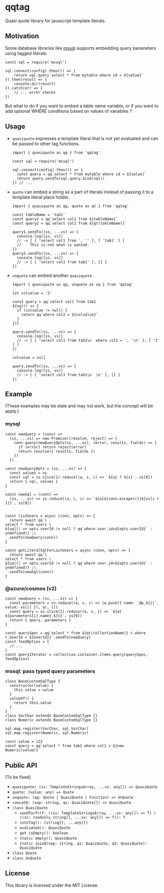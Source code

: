 # qqtag

Quasi quote library for javascript template literals.


## Motivation

Some database libraries like [mssql](https://github.com/tediousjs/node-mssql) supports
embedding query parameters using tagged literals:

```
const sql = require('mssql')

sql.connect(config).then(() => {
    return sql.query`select * from mytable where id = ${value}`
}).then(result => {
    console.dir(result)
}).catch(err => {
    // ... error checks
})
```

But what to do if you want to embed a table name variable, or
if you want to add optional WHERE conditions based on values of variables ?


## Usage

* `quasiquote` expresses a template literal that is not yet evaluated and can be passed to other tag functions.

  ```
  import { quasiquote as qq } from 'qqtag'

  const sql = require('mssql')

  sql.connect(config).then(() => {
    const query = qq`select * from mytable where id = ${value}`
    return query.sendTo(sql.query.bind(sql))
  }) // ...
  ```

* `quote` can embed a string as a part of literals instead of passing it to a template literal place holder.

  ```
  import { quasiquote as qq, quote as qt } from 'qqtag'

  const tableName = 'tab1'
  const query1 = qq`select col1 from ${tableName}`
  const query2 = qq`select col1 from ${qt(tableName)}`

  query1.sendTo((ss, ...vs) => {
    console.log([ss, vs])
    // -> [ [ 'select col1 from ', '' ], [ 'tab1' ] ]
    //    This is not what is wanted.
  })
  query2.sendTo((ss, ...vs) => {
    console.log([ss, vs])
    // -> [ [ 'select col1 from tab1' ], [] ]
  })
  ```

* `unquote` can embed another `quasiquote` .

  ```
  import { quasiquote as qq, unquote as uq } from 'qqtag'

  let colvalue = '2'

  const query = qq`select col1 from tab1
  ${uq(() => {
    if (colvalue != null) {
      return qq`where col2 = ${colvalue}`
    }
  })}
  `
  query.sendTo((ss, ...vs) => {
    console.log([ss, vs])
    // -> [ [ 'select col1 from tab1\n  where col2 = ', '\n' ], [ '2' ] ]
  })

  colvalue = null

  query.sendTo((ss, ...vs) => {
    console.log([ss, vs])
    // -> [ [ 'select col1 from tab1\n  \n' ], [] ]
  })
  ```


## Example

(These examples may be stale and may not work, but the concept will be apply.)

### mysql

```
const newQuery = (conn) =>
  (ss, ...vs) => new Promise((resolve, reject) => {
    conn.query(newQueryOpts(ss, ...vs), (error, results, fields) => {
      if (error) return reject(error)
      return resolve({ results, fields })
    })
  })

const newQueryOpts = (ss, ...vs) => {
  const values = vs
  const sql = ss.slice(1).reduce((a, s, i) => `${a} ? ${s}`, ss[0])
  return { sql, values }
}

const newSql = (conn) =>
  (ss, ...vs) => vs.reduce((a, c, i) => `${a}${conn.escape(c)}${ss[i + 1]}`, ss[0])


const listUsers = async (conn, opts) => {
  return await qq`\
select * from users \
${uq(() => opts.userId != null ? qq`where user_id=${opts.userId}` : undefined)} ;\
`.sendTo(newQuery(conn))
}

const getLiteralSqlForListUsers = async (conn, opts) => {
  return await qq`\
select * from users \
${uq(() => opts.userId != null ? qq`where user_id=${opts.userId}` : undefined)} ;\
`.sendTo(newSql(conn))
}

```

### @azure/cosmos (v2)

```
const newQuery = (ss, ...vs) => {
  const parameters = vs.reduce((a, v, i) => (a.push({ name: `@p_${i}`, value: vs[i] }), a), [])
  const query = ss.slice(1).reduce((a, s, i) => `${a} ${parameters[i].name} ${s}`, ss[0])
  return { query, parameters }
}

const querySpec = qq`select * from ${qt(collectionName)} t where t.UserId = ${UserId}}`.sendTo(newQuery)
const feedOptios = {
  // ...
}
const queryIterator = collection.container.items.query(querySpec, feedOptios)
```

### mssql: pass typed query parameters

```
class BaseCustomSqlType {
  constructor(value) {
    this.value = value
  }
  valueOf() {
    return this.value
  }
}
class VarChar extends BaseCustomSqlType {}
class Numeric extends BaseCustomSqlType {}

sql.map.register(VarChar, sql.VarChar)
sql.map.register(Numeric, sql.Numeric)

const value = 123
const query = qq`select * from tab1 where col1 = ${new Numeric(value)}`
```


## Public API

(To be fixed)

* `quasiquote: (ss: TemplateStringsArray, ...vs: any[]) => QuasiQuote`
* `quote: (value: any) => Quote`
* `unquote: (qq: Quote | QuasiQuote | Function) => UnQuote`
* `concatQ: (sep: string, qs: QuasiQuote[]) => QuasiQuote`
* `class QuasiQuote`
    * `sendTo<T>(f: ((ss: TemplateStringsArray, ...vs: any[]) => T) | ((ss: readonly string[], ...vs: any[]) => T)): T`
    * `intoTag(): [string[], ...any[]]`
    * `evaluated(): QuasiQuote`
    * `get isEmpty(): boolean`
    * `static empty(): QuasiQuote`
    * `static joinQ(sep: string, q1: QuasiQuote, q2: QuasiQuote): QuasiQuote`
* `class Quote`
* `class UnQuote`


## License
This library is licensed under the MIT License.
